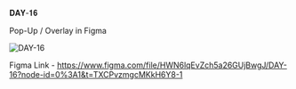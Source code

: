 𝐃𝐀𝐘-𝟏𝟔

Pop-Up / Overlay in Figma

![DAY-16](https://user-images.githubusercontent.com/85480387/207122206-52dcb31f-c64a-4722-b016-d98fdd28b192.jpg)

Figma Link - https://www.figma.com/file/HWN6lqEvZch5a26GUjBwgJ/DAY-16?node-id=0%3A1&t=TXCPvzmgcMKkH6Y8-1

